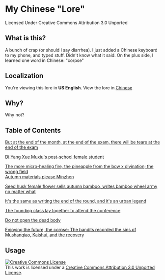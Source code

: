 # My Chinese "Lore"
Licensed Under Creative Commons Attribution 3.0 Unported

## What is this?
A bunch of crap (or should I say diarrhea). I just added a Chinese keyboard to my phone, and typed stuff. Didn't know what it said. On the plus side, I learned one word in Chinese: "corpse"

## Localization
You're viewing this lore in **US English**. View the lore in [Chinese](/cn/README.md)

## Why?
Why not?

## Table of Contents
[But at the end of the month, at the end of the exam, there will be tears at the end of the exam](/en/0.md)

[Di Yang Xue Muxiu's post-school female student](/en/1.md)

[The more micro-healing fire, the pineapple from the bow x divination; the wrong field<br>Autumn materials please Minzhen](/en/2.md)

[Seed husk female flower sells autumn bamboo, writes bamboo wheel army no matter what](/en/3.md)

[It's the same as writing the end of the round, and it's an urban legend](/en/4.md)

[The founding class lay together to attend the conference](/en/5.md)

[Do not open the dead body](/en/6.md)

[Enjoying the future, the corpse: The bandits recorded the sins of Mushanqiao, Kaishui, and the recovery](/en/7.md)

## Usage
[![Creative Commons License](https://i.creativecommons.org/l/by/3.0/88x31.png)](http://creativecommons.org/licenses/by/3.0/)  
This work is licensed under a [Creative Commons Attribution 3.0 Unported License](http://creativecommons.org/licenses/by/3.0/).
